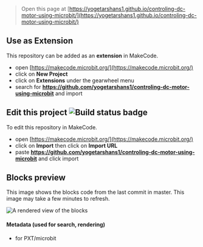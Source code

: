 
> Open this page at [https://yogetarshans1.github.io/controling-dc-motor-using-microbit/](https://yogetarshans1.github.io/controling-dc-motor-using-microbit/)

## Use as Extension

This repository can be added as an **extension** in MakeCode.

* open [https://makecode.microbit.org/](https://makecode.microbit.org/)
* click on **New Project**
* click on **Extensions** under the gearwheel menu
* search for **https://github.com/yogetarshans1/controling-dc-motor-using-microbit** and import

## Edit this project ![Build status badge](https://github.com/yogetarshans1/controling-dc-motor-using-microbit/workflows/MakeCode/badge.svg)

To edit this repository in MakeCode.

* open [https://makecode.microbit.org/](https://makecode.microbit.org/)
* click on **Import** then click on **Import URL**
* paste **https://github.com/yogetarshans1/controling-dc-motor-using-microbit** and click import

## Blocks preview

This image shows the blocks code from the last commit in master.
This image may take a few minutes to refresh.

![A rendered view of the blocks](https://github.com/yogetarshans1/controling-dc-motor-using-microbit/raw/master/.github/makecode/blocks.png)

#### Metadata (used for search, rendering)

* for PXT/microbit
<script src="https://makecode.com/gh-pages-embed.js"></script><script>makeCodeRender("{{ site.makecode.home_url }}", "{{ site.github.owner_name }}/{{ site.github.repository_name }}");</script>
